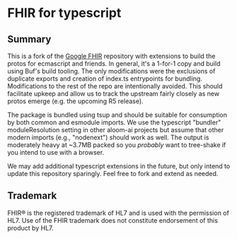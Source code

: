 # FHIR for typescript

## Summary

This is a fork of the [Google FHIR](https://github.com/google/fhir) repository with extensions to build the protos for ecmascript and friends.   In general, it's a 1-for-1
copy and build using Buf's build tooling.   The only modifications were the exclusions of duplicate exports and creation of index.ts entrypoints for bundling.  Modifications to the rest of the repo are intentionally avoided.   This should facilitate upkeep and allow us to track the upstream fairly closely as new protos emerge (e.g. the upcoming R5 release).

The package is bundled using tsup and should be suitable for consumption by both common and esmodule imports.  We use the typescript "bundler" moduleResolution setting in other aloom-ai projects but assume that other modern imports (e.g., "nodenext") should work as well.  The output is moderately heavy at ~3.7MB packed so you _probably_ want to tree-shake if you intend to use with a browser.  

We may add additional typescript extensions in the future, but only intend to update this repository sparingly.  Feel free to fork and extend as needed.


## Trademark
FHIR® is the registered trademark of HL7 and is used with the permission of HL7. Use of the FHIR trademark does not constitute endorsement of this product by HL7.

